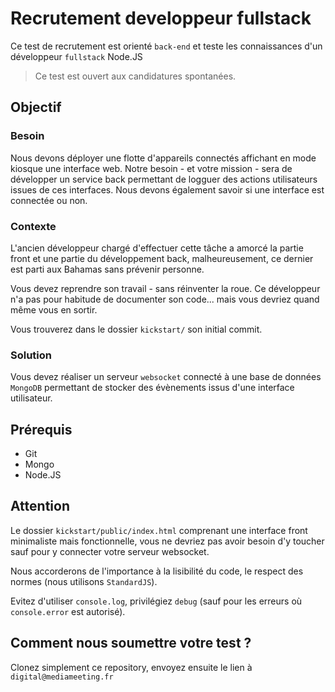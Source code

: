 # Recrutement developpeur fullstack

Ce test de recrutement est orienté `back-end` et teste les connaissances d'un développeur `fullstack` Node.JS

> Ce test est ouvert aux candidatures spontanées.

## Objectif

### Besoin

Nous devons déployer une flotte d'appareils connectés affichant en mode kiosque une interface web. Notre besoin - et votre mission - sera de développer un service back permettant de logguer des actions utilisateurs issues de ces interfaces. Nous devons également savoir si une interface est connectée ou non.

### Contexte

L'ancien développeur chargé d'effectuer cette tâche a amorcé la partie front et une partie du développement back, malheureusement, ce dernier est parti aux Bahamas sans prévenir personne.

Vous devez reprendre son travail - sans réinventer la roue. Ce développeur n'a pas pour habitude de documenter son code... mais vous devriez quand même vous en sortir.

Vous trouverez dans le dossier `kickstart/` son initial commit.

### Solution

Vous devez réaliser un serveur `websocket` connecté à une base de données `MongoDB` permettant de stocker des évènements issus d'une interface utilisateur.

## Prérequis

* Git
* Mongo
* Node.JS

## Attention

Le dossier `kickstart/public/index.html` comprenant une interface front minimaliste mais fonctionnelle, vous ne devriez pas avoir besoin d'y toucher sauf pour y connecter votre serveur websocket.

Nous accorderons de l'importance à la lisibilité du code, le respect des normes (nous utilisons `StandardJS`).

Evitez d'utiliser `console.log`, privilégiez `debug` (sauf pour les erreurs où `console.error` est autorisé).

## Comment nous soumettre votre test ?

Clonez simplement ce repository, envoyez ensuite le lien à `digital@mediameeting.fr`
